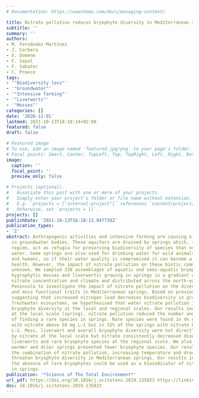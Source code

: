 ```yaml
---
# Documentation: https://wowchemy.com/docs/managing-content/

title: Nitrate pollution reduces bryophyte diversity in Mediterranean springs
subtitle: ''
summary: ''
authors:
- M. Fernández-Martínez
- J. Corbera
- X. Domene
- F. Sayol
- F. Sabater
- C. Preece
tags:
- '"Biodiversity loss"'
- '"Groundwater"'
- '"Intensive farming"'
- '"Liverworts"'
- '"Mosses"'
categories: []
date: '2020-11-01'
lastmod: 2021-10-13T18:18:14+02:00
featured: false
draft: false

# Featured image
# To use, add an image named `featured.jpg/png` to your page's folder.
# Focal points: Smart, Center, TopLeft, Top, TopRight, Left, Right, BottomLeft, Bottom, BottomRight.
image:
  caption: ''
  focal_point: ''
  preview_only: false

# Projects (optional).
#   Associate this post with one or more of your projects.
#   Simply enter your project's folder or file name without extension.
#   E.g. `projects = ["internal-project"]` references `content/project/deep-learning/index.md`.
#   Otherwise, set `projects = []`.
projects: []
publishDate: '2021-10-13T16:18:13.847738Z'
publication_types:
- '2'
abstract: Anthropogenic activities and intensive farming are causing nitrate pollution
  in groundwater bodies. These aquifers are drained by springs which, in the Mediterranean
  region, act as refugia for preserving biodiversity of species that need continuous
  water. Some springs are also used for drinking water for wild animals, livestock
  and humans, so if their water quality is compromised it can become a threat to public
  health. However, the impact of nitrate pollution on these biotic communities remains
  unknown. We sampled 338 assemblages of aquatic and semi-aquatic bryophytes (i.e.,
  hygrophytic mosses and liverworts) growing in springs in a gradient of water conductivity,
  nitrate concentration and climate and distributed across the north-east of the Iberian
  Peninsula to investigate the impact of nitrate pollution on the diversity of bryophytes
  and moss functional traits in Mediterranean springs. Based on previous literature
  suggesting that increased nitrogen load decreases biodiversity in grasslands and
  freshwater ecosystems, we hypothesised that water nitrate pollution in springs decreases
  bryophyte diversity at the local and regional scales. Our results indicated that,
  at the local scale (spring), nitrate pollution reduced the number and the likelihood
  of finding a rare species in springs. Rare species were found in 4% of the springs
  with nitrate above 50 mg L−1 but in 32% of the springs with nitrate below 50 mg
  L−1. Moss, liverwort and overall bryophyte diversity were not directly affected
  by nitrate at the local scale but nitrate consistently decreased diversity of mosses,
  liverworts and rare bryophyte species at the regional scale. We also found that
  warmer and drier springs presented fewer bryophyte species. Our results show that
  the combination of nitrate pollution, increasing temperature and drought could severely
  threaten bryophyte diversity in Mediterranean springs. Our results indicate that
  the absence of rare bryophytes could be used as a bioindicator of nitrate pollution
  in springs.
publication: '*Science of The Total Environment*'
url_pdf: https://doi.org/10.1016/j.scitotenv.2019.135823 https://linkinghub.elsevier.com/retrieve/pii/S0048969719358188
doi: 10.1016/j.scitotenv.2019.135823
---
```

